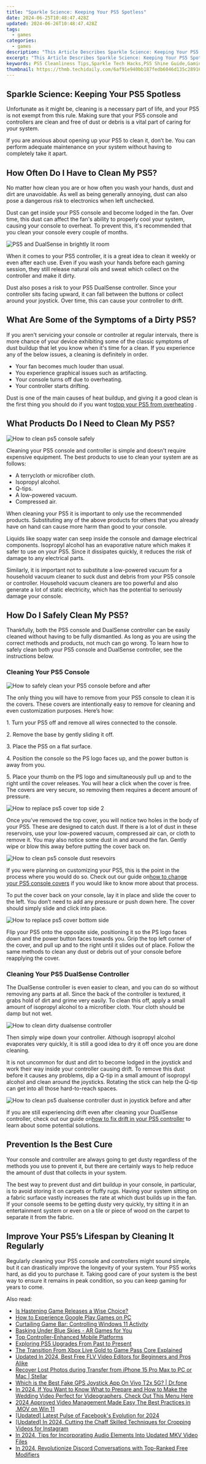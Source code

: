 ```yaml
---
title: "Sparkle Science: Keeping Your PS5 Spotless"
date: 2024-06-25T10:48:47.428Z
updated: 2024-06-26T10:48:47.428Z
tags:
  - games
categories:
  - games
description: "This Article Describes Sparkle Science: Keeping Your PS5 Spotless"
excerpt: "This Article Describes Sparkle Science: Keeping Your PS5 Spotless"
keywords: PS5 Cleanliness Tips,Sparkle Tech Hacks,PS5 Shine Guide,Gaming Console Care,Sparkle Tech Advice,PlayStation Spotless,Keeping Tech Pristine
thumbnail: https://thmb.techidaily.com/6af91e940bb187fedb6046d135c289160c909fca83f80b9023766807a5bb6dc8.png
---
```


## Sparkle Science: Keeping Your PS5 Spotless

 Unfortunate as it might be, cleaning is a necessary part of life, and your PS5 is not exempt from this rule. Making sure that your PS5 console and controllers are clean and free of dust or debris is a vital part of caring for your system.

 If you are anxious about opening up your PS5 to clean it, don’t be. You can perform adequate maintenance on your system without having to completely take it apart.

## How Often Do I Have to Clean My PS5?

 No matter how clean you are or how often you wash your hands, dust and dirt are unavoidable. As well as being generally annoying, dust can also pose a dangerous risk to electronics when left unchecked.

 Dust can get inside your PS5 console and become lodged in the fan. Over time, this dust can affect the fan's ability to properly cool your system, causing your console to overheat. To prevent this, it's recommended that you clean your console every couple of months.

![PS5 and DualSense in brightly lit room](https://static1.makeuseofimages.com/wordpress/wp-content/uploads/2022/10/PS5-and-dualsense-in-brightly-lit-room-.jpg)

 When it comes to your PS5 controller, it is a great idea to clean it weekly or even after each use. Even if you wash your hands before each gaming session, they still release natural oils and sweat which collect on the controller and make it dirty.

 Dust also poses a risk to your PS5 DualSense controller. Since your controller sits facing upward, it can fall between the buttons or collect around your joystick. Over time, this can cause your controller to drift.

## What Are Some of the Symptoms of a Dirty PS5?

 If you aren't servicing your console or controller at regular intervals, there is more chance of your device exhibiting some of the classic symptoms of dust buildup that let you know when it's time for a clean. If you experience any of the below issues, a cleaning is definitely in order.

* Your fan becomes much louder than usual.
* You experience graphical issues such as artifacting.
* Your console turns off due to overheating.
* Your controller starts drifting.

 Dust is one of the main causes of heat buildup, and giving it a good clean is the first thing you should do if you want to[stop your PS5 from overheating](https://www.makeuseof.com/how-to-stop-ps5-overheating/) .

## What Products Do I Need to Clean My PS5?

![How to clean ps5 console safely](https://static1.makeuseofimages.com/wordpress/wp-content/uploads/2022/10/How-to-clean-ps5-console-safely-.jpg)

 Cleaning your PS5 console and controller is simple and doesn't require expensive equipment. The best products to use to clean your system are as follows:

* A terrycloth or microfiber cloth.
* Isopropyl alcohol.
* Q-tips.
* A low-powered vacuum.
* Compressed air.

 When cleaning your PS5 it is important to only use the recommended products. Substituting any of the above products for others that you already have on hand can cause more harm than good to your console.

 Liquids like soapy water can seep inside the console and damage electrical components. Isopropyl alcohol has an evaporative nature which makes it safer to use on your PS5\. Since it dissipates quickly, it reduces the risk of damage to any electrical parts.

 Similarly, it is important not to substitute a low-powered vacuum for a household vacuum cleaner to suck dust and debris from your PS5 console or controller. Household vacuum cleaners are too powerful and also generate a lot of static electricity, which has the potential to seriously damage your console.

## How Do I Safely Clean My PS5?

 Thankfully, both the PS5 console and DualSense controller can be easily cleaned without having to be fully dismantled. As long as you are using the correct methods and products, not much can go wrong. To learn how to safely clean both your PS5 console and DualSense controller, see the instructions below.

### Cleaning Your PS5 Console

![How to safely clean your PS5 console before and after](https://static1.makeuseofimages.com/wordpress/wp-content/uploads/2022/10/241E8BA0-13CF-411F-A96A-2055E42D1869.jpeg)

 The only thing you will have to remove from your PS5 console to clean it is the covers. These covers are intentionally easy to remove for cleaning and even customization purposes. Here’s how:

1\. Turn your PS5 off and remove all wires connected to the console.

2\. Remove the base by gently sliding it off.

3\. Place the PS5 on a flat surface.

 4\. Position the console so the PS logo faces up, and the power button is away from you.

 5\. Place your thumb on the PS logo and simultaneously pull up and to the right until the cover releases. You will hear a click when the cover is free. The covers are very secure, so removing them requires a decent amount of pressure.

![How to replace ps5 cover top side 2](https://static1.makeuseofimages.com/wordpress/wp-content/uploads/2022/09/How-to-replace-ps5-cover-top-side-2.jpg)

 Once you’ve removed the top cover, you will notice two holes in the body of your PS5\. These are designed to catch dust. If there is a lot of dust in these reservoirs, use your low-powered vacuum, compressed air can, or cloth to remove it. You may also notice some dust in and around the fan. Gently wipe or blow this away before putting the cover back on.

![How to clean ps5 console dust resevoirs](https://static1.makeuseofimages.com/wordpress/wp-content/uploads/2022/10/How-to-clean-ps5-console-dust-resevoirs.jpg)

 If you were planning on customizing your PS5, this is the point in the process where you would do so. Check out our guide on[how to change your PS5 console covers](https://www.makeuseof.com/change-ps5-covers/) if you would like to know more about that process.

 To put the cover back on your console, lay it in place and slide the cover to the left. You don’t need to add any pressure or push down here. The cover should simply slide and click into place.

![How to replace ps5 cover bottom side](https://static1.makeuseofimages.com/wordpress/wp-content/uploads/2022/09/How-to-replace-ps5-cover-bottom-side.jpg)

 Flip your PS5 onto the opposite side, positioning it so the PS logo faces down and the power button faces towards you. Grip the top left corner of the cover, and pull up and to the right until it slides out of place. Follow the same methods to clean any dust or debris out of your console before reapplying the cover.

### Cleaning Your PS5 DualSense Controller

 The DualSense controller is even easier to clean, and you can do so without removing any parts at all. Since the back of the controller is textured, it grabs hold of dirt and grime very easily. To clean this off, apply a small amount of isopropyl alcohol to a microfiber cloth. Your cloth should be damp but not wet.

![How to clean dirty dualsense controller](https://static1.makeuseofimages.com/wordpress/wp-content/uploads/2022/10/How-to-clean-dualsense-before.jpg)

 Then simply wipe down your controller. Although isopropyl alcohol evaporates very quickly, it is still a good idea to dry it off once you are done cleaning.

 It is not uncommon for dust and dirt to become lodged in the joystick and work their way inside your controller causing drift. To remove this dust before it causes any problems, dip a Q-tip in a small amount of isopropyl alcohol and clean around the joysticks. Rotating the stick can help the Q-tip can get into all those hard-to-reach spaces.

![How to clean ps5 dualsense controller dust in joystick before and after](https://static1.makeuseofimages.com/wordpress/wp-content/uploads/2022/10/How-to-clean-ps5-dualsense-controller-dust-in-joystick-before-and-after.jpg)

 If you are still experiencing drift even after cleaning your DualSense controller, check out our guide on[how to fix drift in your PS5 controller](https://www.makeuseof.com/fix-drifting-ps5-dualsense-controller/) to learn about some potential solutions.

## Prevention Is the Best Cure

 Your console and controller are always going to get dusty regardless of the methods you use to prevent it, but there are certainly ways to help reduce the amount of dust that collects in your system.

 The best way to prevent dust and dirt buildup in your console, in particular, is to avoid storing it on carpets or fluffy rugs. Having your system sitting on a fabric surface vastly increases the rate at which dust builds up in the fan. If your console seems to be getting dusty very quickly, try sitting it in an entertainment system or even on a tile or piece of wood on the carpet to separate it from the fabric.

## Improve Your PS5’s Lifespan by Cleaning It Regularly

 Regularly cleaning your PS5 console and controllers might sound simple, but it can drastically improve the longevity of your system. Your PS5 works hard, as did you to purchase it. Taking good care of your system is the best way to ensure it remains in peak condition, so you can keep gaming for years to come.


<ins class="adsbygoogle"
     style="display:block"
     data-ad-format="autorelaxed"
     data-ad-client="ca-pub-7571918770474297"
     data-ad-slot="1223367746"></ins>



<ins class="adsbygoogle"
     style="display:block"
     data-ad-client="ca-pub-7571918770474297"
     data-ad-slot="8358498916"
     data-ad-format="auto"
     data-full-width-responsive="true"></ins>

<span class="atpl-alsoreadstyle">Also read:</span>
<div><ul>
<li><a href="https://games-able.techidaily.com/is-hastening-game-releases-a-wise-choice/"><u>Is Hastening Game Releases a Wise Choice?</u></a></li>
<li><a href="https://games-able.techidaily.com/how-to-experience-google-play-games-on-pc/"><u>How to Experience Google Play Games on PC</u></a></li>
<li><a href="https://games-able.techidaily.com/curtailing-game-bar-controlling-windows-11-activity/"><u>Curtailing Game Bar: Controlling Windows 11 Activity</u></a></li>
<li><a href="https://games-able.techidaily.com/basking-under-blue-skies-ar-games-for-you/"><u>Basking Under Blue Skies - AR Games for You</u></a></li>
<li><a href="https://games-able.techidaily.com/top-controller-enhanced-mobile-platforms/"><u>Top Controller-Enhanced Mobile Platforms</u></a></li>
<li><a href="https://games-able.techidaily.com/exploring-ps5-upgrades-from-past-to-present/"><u>Exploring PS5 Upgrades From Past to Present</u></a></li>
<li><a href="https://games-able.techidaily.com/the-transition-from-xbox-live-gold-to-game-pass-core-explained/"><u>The Transition From Xbox Live Gold to Game Pass Core Explained</u></a></li>
<li><a href="https://video-ai-editor.techidaily.com/updated-in-2024-best-free-flv-video-editors-for-beginners-and-pros-alike/"><u>Updated In 2024, Best Free FLV Video Editors for Beginners and Pros Alike</u></a></li>
<li><a href="https://review-topics.techidaily.com/recover-lost-photos-during-transfer-from-iphone-15-pro-max-to-pc-or-mac-stellar-by-stellar-data-recovery-ios-iphone-data-recovery/"><u>Recover Lost Photos during Transfer from iPhone 15 Pro Max to PC or Mac | Stellar</u></a></li>
<li><a href="https://fake-location.techidaily.com/which-is-the-best-fake-gps-joystick-app-on-vivo-t2x-5g-drfone-by-drfone-virtual-android/"><u>Which is the Best Fake GPS Joystick App On Vivo T2x 5G? | Dr.fone</u></a></li>
<li><a href="https://ai-editing-video.techidaily.com/in-2024-if-you-want-to-know-what-to-prepare-and-how-to-make-the-wedding-video-perfect-for-videographers-check-out-this-menu-here/"><u>In 2024, If You Want to Know What to Prepare and How to Make the Wedding Video Perfect for Videographers, Check Out This Menu Here</u></a></li>
<li><a href="https://video-capture.techidaily.com/2024-approved-video-management-made-easy-the-best-practices-in-mov-on-win-11/"><u>2024 Approved  Video Management Made Easy  The Best Practices in .MOV on Win 11</u></a></li>
<li><a href="https://facebook-video-content.techidaily.com/updated-latest-pulse-of-facebooks-evolution-for-2024/"><u>[Updated] Latest Pulse of Facebook's Evolution for 2024</u></a></li>
<li><a href="https://instagram-video-files.techidaily.com/updated-in-2024-cutting-the-chaff-skilled-techniques-for-cropping-videos-for-instagram/"><u>[Updated] In 2024, Cutting the Chaff  Skilled Techniques for Cropping Videos for Instagram</u></a></li>
<li><a href="https://voice-adjusting.techidaily.com/in-2024-tips-for-incorporating-audio-elements-into-updated-mkv-video-files/"><u>In 2024, Tips for Incorporating Audio Elements Into Updated MKV Video Files</u></a></li>
<li><a href="https://discord-videos.techidaily.com/in-2024-revolutionize-discord-conversations-with-top-ranked-free-modifiers/"><u>In 2024, Revolutionize Discord Conversations with Top-Ranked Free Modifiers</u></a></li>
</ul></div>

